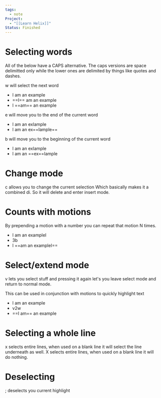 ```yaml
---
tags:
  - note
Project:
  - "[[Learn Helix]]"
Status: Finished
---
```

# Selecting words
All of the below have a CAPS alternative.
The caps versions are space delimitted only while the lower ones are delimited by things like quotes and dashes.

w will select the next word
- I am an example
- ==I== am an example
- I ==am== an example

e will move you to the end of the current word
- I am an exIample
- I am an ex==Iample==

b will move you to the beginning of the current word
- I am an exIample
- I am an ==ex==Iample

# Change mode
c allows you to change the current selection
Which basically makes it a combined di. 
So it will delete and enter insert mode.

# Counts with motions
By prepending a motion with a number you can repeat that motion N times.
- I am an exampleI
- 3b
- I ==am an exampleI==

# Select/extend mode
v lets you select stuff and pressing it again let's you leave select mode and return to normal mode.

This can be used in conjunction with motions to quickly highlight text
- I am an example
- v2w
- ==I am== an example

# Selecting a whole line
x selects entire lines, when used on a blank line it will select the line underneath as well.
X selects entire lines, when used on a blank line it will do nothing.

# Deselecting
; deselects you current highlight

